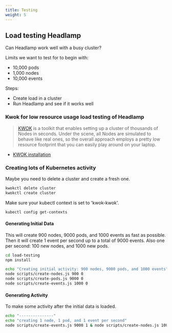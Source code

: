 ```yaml
---
title: Testing
weight: 5
---
```


## Load testing Headlamp

Can Headlamp work well with a busy cluster?

Limits we want to test for to begin with:
- 10,000 pods
- 1,000 nodes
- 10,000 events

Steps:
- Create load in a cluster
- Run Headlamp and see if it works well


### Kwok for low resource usage load testing of Headlamp

> [KWOK](https://github.com/kubernetes-sigs/kwok) is a toolkit that enables setting up a cluster of thousands of Nodes in seconds. Under the scene, all Nodes are simulated to behave like real ones, so the overall approach employs a pretty low resource footprint that you can easily play around on your laptop.

- [KWOK installation](https://kwok.sigs.k8s.io/docs/user/installation/)


### Creating lots of Kubernetes activity

Maybe you need to delete a cluster and create a fresh one.
```bash
kwokctl delete cluster
kwokctl create cluster
```

Make sure your kubectl context is set to 'kwok-kwok'.

```bash
kubectl config get-contexts
```

#### Generating Initial Data

This will create 900 nodes, 9000 pods, and 1000 events as fast as possible. Then it will create 1 event per second up to a total of 9000 events. Also one per second: 100 new nodes, and 1000 new pods.

```bash
cd load-testing
npm install

echo "Creating initial activity: 900 nodes, 9000 pods, and 1000 events"
node scripts/create-nodes.js 900 0
node scripts/create-pods.js 9000 0
node scripts/create-events.js 1000 0
```

#### Generating Activity

To make some activity after the initial data is loaded.

```bash
echo "---------------"
echo "creating 1 node, 1 pod, and 1 event per second"
node scripts/create-events.js 9000 1 & node scripts/create-nodes.js 100 1 & node scripts/create-pods.js 1000 1 &
```
